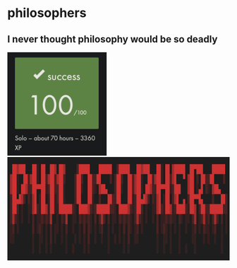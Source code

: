 # philosophers
## I never thought philosophy would be so deadly
<img width="225" alt="100.png" src="https://github.com/eschirni/philosophers/blob/master/readme_src/100.png"><img width="775" height="234" alt="100.png" src="https://github.com/eschirni/philosophers/blob/master/readme_src/philosophers.png">
